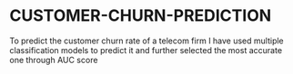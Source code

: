 # CUSTOMER-CHURN-PREDICTION
To predict the customer churn rate of a telecom firm I have used multiple classification models to predict it and further selected the most accurate one through AUC score 
